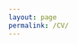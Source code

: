 ```yaml
---
layout: page
permalink: /CV/
---
```

[](http://kijohnson.github.io/kijohnson.github.io/KJohnsonCV(COG).pdf)

